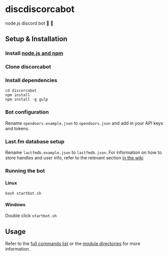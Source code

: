 # discdiscorcabot

node.js discord bot :whale: :whale2:

## Setup & Installation

### Install [node.js and npm](http://nodejs.org/)

### Clone discorcabot

### Install dependencies

```
cd discorcabot
npm install
npm install -g gulp
```

### Bot configuration

Rename `opendoors.example.json` to `opendoors.json` and add in your API keys and tokens.

### Last.fm database setup

Rename `lastfmdb.example.json` to `lastfmdb.json`. For information on how to store handles and user info, refer to the relevant section [in the wiki](https://github.com/emyarod/discorcabot/wiki/Commands#add-to-local-database)

### Running the bot

#### Linux

```
bash startbot.sh
```

#### Windows

Double click `startbot.sh`

## Usage

Refer to the [full commands list](https://github.com/emyarod/discorcabot/wiki/Commands) or the [module directories](https://github.com/emyarod/discorcabot/tree/master/src/modules) for more information.
